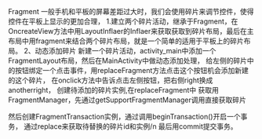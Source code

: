 Fragment
一般手机和平板的屏幕差距过大时，我们会使用碎片来调节控件，使得控件在平板上显示的更加合理，
1.建立两个碎片活动，继承于Fragment，在OncreateView方法中用LayoutInflaer的Inflaer来获取获取到碎片布局，最后在主布局中用fragment来结合两个碎片布局，就是一个简单的适用于平板上的碎片布局。
2、动态添加碎片
新建一个碎片活动，activity_main中添加一个FragmentLayout布局，然后在MainActivity中做动态添加处理，
给左侧的碎片中的按钮绑定一个点击事件，用replaceFragment方法点击这个按钮机会添加新建的这个碎片，
在onclick方法中告诉点击左侧按钮，把右侧right换成anotherright，
创建待添加的碎片实例,在replaceFragment中
获取用FragmentManager，先通过getSupportFragmentManager调用直接获取碎片


然后创建FragmentTransaction实例，通过调用beginTransaction()开启一个事务，
通过replace来获取待替换的碎片id和实例/n
最后用commit提交事务。
